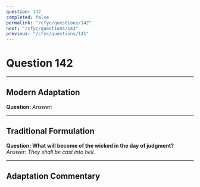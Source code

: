 ```yaml
---
question: 142
completed: false
permalink: "/cfyc/questions/142"
next: "/cfyc/questions/143"
previous: "/cfyc/questions/141"
---
```

# Question 142
---
## Modern Adaptation
<strong>
    Question:
</strong>

<em>
    Answer:
</em>

---
## Traditional Formulation
<strong>
    Question: What will become of the wicked in the day of judgment?
</strong>

<em>
    Answer: They shall be cast into hell.
</em>

---
## Adaptation Commentary
